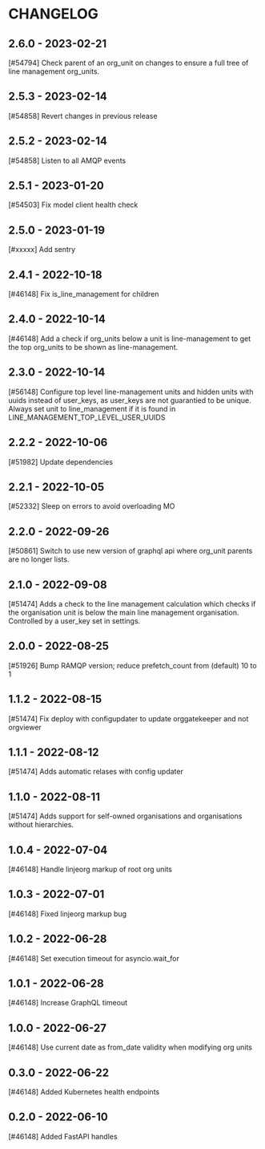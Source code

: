 <!--
SPDX-FileCopyrightText: 2021 Magenta ApS <https://magenta.dk>
SPDX-License-Identifier: MPL-2.0
-->

CHANGELOG
=========

2.6.0 - 2023-02-21
------------------

[#54794] Check parent of an org_unit on changes to ensure a full tree of line management org_units.

2.5.3 - 2023-02-14
------------------

[#54858] Revert changes in previous release

2.5.2 - 2023-02-14
------------------

[#54858] Listen to all AMQP events

2.5.1 - 2023-01-20
------------------

[#54503] Fix model client health check

2.5.0 - 2023-01-19
------------------

[#xxxxx] Add sentry

2.4.1 - 2022-10-18
------------------

[#46148] Fix is_line_management for children

2.4.0 - 2022-10-14
------------------

[#46148] Add a check if org_units below a unit is line-management to get the top org_units to be shown as line-management.

2.3.0 - 2022-10-14
------------------

[#56148] Configure top level line-management units and hidden units with uuids instead of user_keys, as user_keys are not guarantied to be unique. Always set unit to line_management if it is found in LINE_MANAGEMENT_TOP_LEVEL_USER_UUIDS

2.2.2 - 2022-10-06
------------------

[#51982] Update dependencies

2.2.1 - 2022-10-05
------------------

[#52332] Sleep on errors to avoid overloading MO

2.2.0 - 2022-09-26
------------------

[#50861] Switch to use new version of graphql api where org_unit parents are no longer lists.

2.1.0 - 2022-09-08
------------------

[#51474] Adds a check to the line management calculation which checks if the organisation unit is below the main line management organisation. Controlled by a user_key set in settings.

2.0.0 - 2022-08-25
------------------

[#51926] Bump RAMQP version; reduce prefetch_count from (default) 10 to 1

1.1.2 - 2022-08-15
------------------

[#51474] Fix deploy with configupdater to update orggatekeeper and not orgviewer

1.1.1 - 2022-08-12
------------------

[#51474] Adds automatic relases with config updater

1.1.0 - 2022-08-11
------------------

[#51474] Adds support for self-owned organisations and organisations without hierarchies.

1.0.4 - 2022-07-04
------------------

[#46148] Handle linjeorg markup of root org units

1.0.3 - 2022-07-01
------------------

[#46148] Fixed linjeorg markup bug

1.0.2 - 2022-06-28
------------------

[#46148] Set execution timeout for asyncio.wait_for

1.0.1 - 2022-06-28
------------------

[#46148] Increase GraphQL timeout

1.0.0 - 2022-06-27
------------------

[#46148] Use current date as from_date validity when modifying org units

0.3.0 - 2022-06-22
------------------

[#46148] Added Kubernetes health endpoints

0.2.0 - 2022-06-10
------------------

[#46148] Added FastAPI handles

